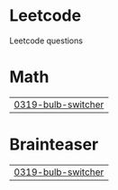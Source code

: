 # Leetcode
Leetcode questions


# Math
|  |
| ------- |
| [0319-bulb-switcher](https://github.com/AKSHITA-97566/Leetcode/tree/master/0319-bulb-switcher) |
# Brainteaser
|  |
| ------- |
| [0319-bulb-switcher](https://github.com/AKSHITA-97566/Leetcode/tree/master/0319-bulb-switcher) |